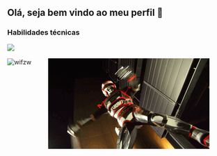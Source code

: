## Olá, seja bem vindo ao meu perfil :wave:



<h3 align="left">Habilidades técnicas</h3>
<p align="left">
  <a href="https://skillicons.dev">
    <img src="https://skillicons.dev/icons?i=html,css,js,ts,vue,react,next,nest,mongodb,postgresql,docker,sass,cypress" />
  </a>
</p>

<p>
 <img align="left" src="https://github-readme-stats.vercel.app/api/top-langs?username=wifzw&show_icons=true&locale=en&layout=compact" alt="wifzw" />
</p>

<p align="center">
  <img src="./Jaspion-Flashman-Jiraiya.gif" alt="@Kauan_Motta">
</p>
